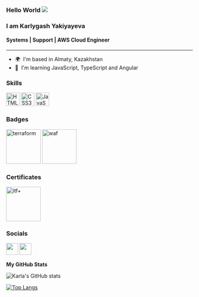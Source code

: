 ### Hello World ![](https://user-images.githubusercontent.com/18350557/176309783-0785949b-9127-417c-8b55-ab5a4333674e.gif)
### I am Karlygash Yakiyayeva
#### Systems | Support | AWS Cloud Engineer
----------------------

*   🌍  I'm based in Almaty, Kazakhstan
*   🧠  I'm learning JavaScript, TypeScript and Angular
### Skills 
<p align="left">
<a href="https://developer.mozilla.org/en-US/docs/Glossary/HTML5" target="_blank" rel="noreferrer"><img src="https://raw.githubusercontent.com/danielcranney/readme-generator/main/public/icons/skills/html5-colored.svg" width="36" height="36" alt="HTML5" /></a>
<a href="https://www.w3.org/TR/CSS/#css" target="_blank" rel="noreferrer"><img src="https://raw.githubusercontent.com/danielcranney/readme-generator/main/public/icons/skills/css3-colored.svg" width="36" height="36" alt="CSS3" /></a>
<a href="https://developer.mozilla.org/en-US/docs/Web/JavaScript" target="_blank" rel="noreferrer"><img src="https://raw.githubusercontent.com/danielcranney/readme-generator/main/public/icons/skills/javascript-colored.svg" width="36" height="36" alt="JavaScript" /></a>
</p>

### Badges

<p><a href="https://www.credly.com/badges/2771522f-c308-46dc-93e2-384095228fb7" target="_blank" rel="noreferrer"><img src="https://i.imgur.com/QBgTwhD.png" width="93" height="auto" alt="terraform" /></a>
<a href="https://www.credly.com/badges/202c0ec0-8b1d-45cb-bffe-4750614a3276" target="_blank" rel="noreferrer"><img src="https://i.imgur.com/q4RyYmH.png" width="93" height="auto" alt="waf" /></a>
</p>

### Certificates

<p><a href="https://www.credly.com/badges/3286b7b5-c42e-4d0e-8e41-5ae273b3c060" target="_blank" rel="noreferrer"><img src="https://i.imgur.com/W7dxWvV.png" width="93" height="auto" alt="itf+" /></a>
</p>
                    
### Socials  
<p align="left"><a href="https://www.github.com/karlakz" target="_blank" rel="noreferrer"><img src="https://raw.githubusercontent.com/danielcranney/readme-generator/main/public/icons/socials/github.svg" width="32" height="32" /></a>
<a href="https://www.linkedin.com/in/karlygash-yakiyayeva-452baa186/" target="_blank" rel="noreferrer"><img src="https://raw.githubusercontent.com/danielcranney/readme-generator/main/public/icons/socials/linkedin.svg" width="32" height="32" /></a></p>

<b>My GitHub Stats</b>

![Karla's GitHub stats](https://github-readme-stats.vercel.app/api?username=karlakz&i&hide_title=true&hide_border=true&show_icons=true&include_all_commits=true&count_private=true&line_height=21&text_color=000&icon_color=000&bg_color=0,ea6161,ffc64d,fffc4d,52fa5a&theme=graywhite)

[![Top Langs](https://github-readme-stats.vercel.app/api/top-langs/?username=karlakz&hide_border=true&layout=compact&langs_count=8&text_color=000&icon_color=fff&bg_color=0,52fa5a,4dfcff,c64dff&theme=graywhite)](https://github.com/anuraghazra/github-readme-stats)
<!--
**karlakz/karlakz** is a ✨ _special_ ✨ repository because its `README.md` (this file) appears on your GitHub profile.

Here are some ideas to get you started:

- 🔭 I’m currently working on ...
- 🌱 I’m currently learning ...
- 👯 I’m looking to collaborate on ...
- 🤔 I’m looking for help with ...
- 💬 Ask me about ...
- 📫 How to reach me: ...
- 😄 Pronouns: ...
- ⚡ Fun fact: ...
-->
